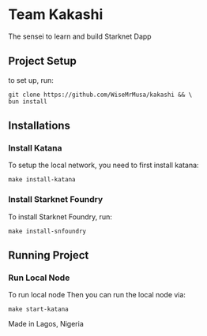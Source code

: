 # Team Kakashi

The sensei to learn and build Starknet Dapp

## Project Setup

to set up, run:

``` 
git clone https://github.com/WiseMrMusa/kakashi && \
bun install 
```

## Installations

### Install Katana

To setup the local network, you need to first install katana:

``` 
make install-katana 
```

### Install Starknet Foundry

To install Starknet Foundry, run:

``` 
make install-snfoundry 
```


## Running Project

### Run Local Node

To run local node
Then you can run the local node via:

```
make start-katana 
```

Made in Lagos, Nigeria